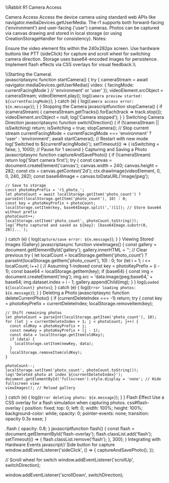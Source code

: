 
\\\Rabbit R1 Camera Access


 Camera Access
Access the device camera using standard web APIs like navigator.mediaDevices.getUserMedia. The r1 supports both forward-facing ('environment') and user-facing ('user') cameras. Photos can be captured via canvas drawing and stored in local storage (or using CreationStorageHandler for consistency).
Notes:

Ensure the video element fits within the 240x282px screen.
Use hardware buttons like PTT (sideClick) for capture and scroll wheel for switching camera direction.
Storage uses base64-encoded images for persistence.
Implement flash effects via CSS overlays for visual feedback.\\\

\\\Starting the Camera\\\
javascriptasync function startCamera() {
  try {
    cameraStream = await navigator.mediaDevices.getUserMedia({
      video: { facingMode: currentFacingMode } // 'environment' or 'user'
    });
    videoElement.srcObject = cameraStream;
    videoElement.play();
    log(`Camera preview started: ${currentFacingMode}`);
  } catch (e) {
    log(`Camera access error: ${e.message}`);
  }
}
Stopping the Camera
javascriptfunction stopCamera() {
  if (cameraStream) {
    cameraStream.getTracks().forEach(track => track.stop());
    videoElement.srcObject = null;
    log('Camera stopped');
  }
}
Switching Camera Direction
javascriptasync function switchDirection() {
  if (!cameraStream || isSwitching) return;
  isSwitching = true;
  stopCamera(); // Stop current stream
  currentFacingMode = currentFacingMode === 'environment' ? 'user' : 'environment';
  await startCamera(); // Restart with new mode
  log('Switched to ${currentFacingMode}');
  setTimeout(() => { isSwitching = false; }, 1000); // Pause for 1 second
}
Capturing and Saving a Photo
javascriptasync function captureAndSavePhoto() {
  if (!cameraStream) return log('Start camera first');
  try {
    const canvas = document.createElement('canvas');
    canvas.width = 240;
    canvas.height = 282;
    const ctx = canvas.getContext('2d');
    ctx.drawImage(videoElement, 0, 0, 240, 282);
    const base64Image = canvas.toDataURL('image/jpeg');

    // Save to storage
    const photoKeyPrefix = 'r1_photo_';
    let photoCount = await localStorage.getItem('photo_count') ? parseInt(localStorage.getItem('photo_count'), 10) : 0;
    const key = photoKeyPrefix + photoCount;
    localStorage.setItem(key, base64Image.split(',')[1]); // Store base64 without prefix
    photoCount++;
    localStorage.setItem('photo_count', photoCount.toString());
    log(`Photo captured and saved as ${key}: [base64Image.substr(0, 20)]...`);
  } catch (e) {
    log(`Capture/save error: ${e.message}`);
  }
}
Viewing Stored Images (Gallery)
javascriptasync function viewImages() {
  const gallery = document.getElementById('gallery');
  gallery.innerHTML = ''; // Clear previous
  try {
    let localCount = localStorage.getItem('photo_count') ? parseInt(localStorage.getItem('photo_count'), 10) : 0;
    for (let i = 1; i <= localCount; i++) { // Assuming 1-indexed
      const key = photoKeyPrefix + (i - 1);
      const base64 = localStorage.getItem(key);
      if (base64) {
        const img = document.createElement('img');
        img.src = 'data:image/jpeg;base64,' + base64;
        img.dataset.index = i - 1;
        gallery.appendChild(img);
      }
    }
    log(`Loaded ${localCount} photos`);
  } catch (e) {
    log(`Error loading photos: ${e.message}`);
  }
}
Deleting a Photo
javascriptasync function deleteCurrentPhoto() {
  if (currentDeleteIndex === -1) return;
  try {
    const key = photoKeyPrefix + currentDeleteIndex;
    localStorage.removeItem(key);

    // Shift remaining photos
    let photoCount = parseInt(localStorage.getItem('photo_count'), 10);
    for (let j = currentDeleteIndex + 1; j < photoCount; j++) {
      const oldKey = photoKeyPrefix + j;
      const newKey = photoKeyPrefix + (j - 1);
      const data = localStorage.getItem(oldKey);
      if (data) {
        localStorage.setItem(newKey, data);
      }
      localStorage.removeItem(oldKey);
    }

    photoCount--;
    localStorage.setItem('photo_count', photoCount.toString());
    log('Deleted photo at index ${currentDeleteIndex}');
    document.getElementById('fullscreen').style.display = 'none'; // Hide fullscreen view
    viewImages(); // Reload gallery
  } catch (e) {
    log(`Error deleting photo: ${e.message}`);
  }
}
Flash Effect
Use a CSS overlay for a flash simulation when capturing photos.
css#flash-overlay {
  position: fixed;
  top: 0;
  left: 0;
  width: 100%;
  height: 100%;
  background-color: white;
  opacity: 0;
  pointer-events: none;
  transition: opacity 0.3s ease;
}

.flash {
  opacity: 0.8;
}
javascriptfunction flash() {
  const flash = document.getElementById('flash-overlay');
  flash.classList.add('flash');
  setTimeout(() => {
    flash.classList.remove('flash');
  }, 300);
}
Integrating with Hardware Events
javascript// Side button for capture
window.addEventListener('sideClick', () => {
  captureAndSavePhoto();
});

// Scroll wheel for switch
window.addEventListener('scrollUp', switchDirection);

window.addEventListener('scrollDown', switchDirection);


